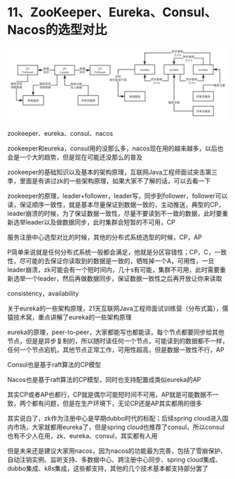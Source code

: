 # 11、ZooKeeper、Eureka、Consul、Nacos的选型对比

![服务注册中心选型对比](images/11/服务注册中心选型对比.png)

zookeeper、eureka、consul、nacos

zookeeper和eureka，consul用的没那么多，nacos现在用的越来越多，以后也会是一个大的趋势，但是现在可能还没那么的普及

zookeeper的基础知识以及基本的架构原理，互联网Java工程师面试突击第三季，里面是有讲过zk的一些架构原理，如果大家不了解的话，可以去看一下

zookeeper的原理，leader+follower，leader写，同步到follower，follower可以读，保证顺序一致性，就是基本尽量保证到数据一致的，主动推送，典型的CP，leader崩溃的时候，为了保证数据一致性，尽量不要读到不一致的数据，此时要重新选举leader以及做数据同步，此时集群会短暂的不可用，CP

服务注册中心选型对比的时候，其他的分布式系统选型的时候，CP，AP

P简单来说就是任何分布式系统一般都会满足，他就是分区容错性；CP，C，一致性，尽可能的去保证你读取到的数据是一致的，牺牲掉一个A，可用性，一旦leader崩溃，zk可能会有一个短时间内，几十s有可能，集群不可用，此时需要重新选举一个leader，然后再做数据同步，保证数据一致性之后再开放让你来读取 

consistency，availability

关于eureka的一些架构原理，21天互联网Java工程师面试训练营（分布式篇），儒猿技术窝，重点讲解了eureka的一些架构原理

eureka的原理，peer-to-peer，大家都能写也都能读，每个节点都要同步给其他节点，但是是异步复制的，所以随时读任何一个节点，可能读到的数据都不一样，任何一个节点宕机，其他节点正常工作，可用性超高，但是数据一致性不行，AP

Consul也是基于raft算法的CP模型

Nacos也是基于raft算法的CP模型，同时也支持配置成类似eureka的AP

其实CP或者AP也都行，CP就是偶尔可能短时间不可用，AP就是可能数据不一致，两个都有问题，但是在生产环境下，无论CP还是AP其实都用的很多

其实说白了，zk作为注册中心是早期dubbo时代的标配；后续spring cloud进入国内市场，大家就都用eureka了，但是spring cloud也推荐了consul，所以consul也有不少人在用，zk、eureka、consul，其实都有人用

但是未来还是建议大家用nacos，因为nacos的功能最为完善，包括了雪崩保护、自动注销实例、监听支持、多数据中心、跨注册中心同步、spring cloud集成、dubbo集成、k8s集成，这些都支持，其他的几个技术基本都支持部分罢了
